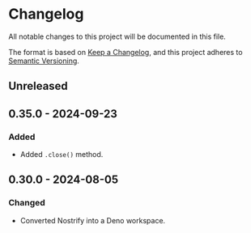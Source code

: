 # Changelog

All notable changes to this project will be documented in this file.

The format is based on [Keep a Changelog](https://keepachangelog.com/en/1.1.0/),
and this project adheres to [Semantic Versioning](https://semver.org/spec/v2.0.0.html).

## Unreleased

## 0.35.0 - 2024-09-23

### Added

- Added `.close()` method.

## 0.30.0 - 2024-08-05

### Changed

- Converted Nostrify into a Deno workspace.
